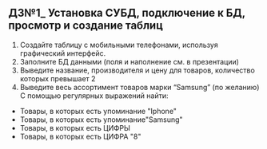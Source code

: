 ## ДЗ№1_ Установка СУБД, подключение к БД, просмотр и создание таблиц

1. Создайте таблицу с мобильными телефонами, используя графический интерфейс. 
2. Заполните БД данными (поля и наполнение см. в презентации)
3. Выведите название, производителя и цену для товаров, количество которых превышает 2
4. Выведите весь ассортимент товаров марки “Samsung”
(по желанию) С помощью регулярных выражений найти:
- Товары, в которых есть упоминание "Iphone"
- Товары, в которых есть упоминание"Samsung"
- Товары, в которых есть ЦИФРЫ
- Товары, в которых есть ЦИФРА "8"